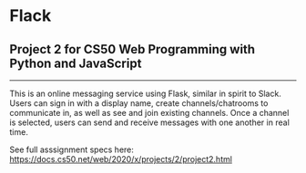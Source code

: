 # Flack

## Project 2 for CS50 Web Programming with Python and JavaScript

---
This is an online messaging service using Flask, similar in spirit to Slack. Users can sign in with a display name, create channels/chatrooms to communicate in, as well as see and join existing channels. Once a channel is selected, users can send and receive messages with one another in real time.  

See full asssignment specs here: https://docs.cs50.net/web/2020/x/projects/2/project2.html


